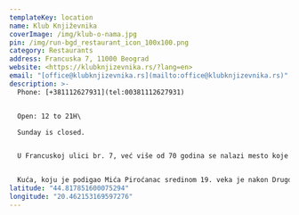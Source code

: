 ```yaml
---
templateKey: location
name: Klub Književnika
coverImage: /img/klub-o-nama.jpg
pin: /img/run-bgd_restaurant_icon_100x100.png
category: Restaurants
address: Francuska 7, 11000 Beograd
website: <https://klubknjizevnika.rs/?lang=en>
email: "[office@klubknjizevnika.rs](mailto:office@klubknjizevnika.rs)"
description: >-
  Phone: [+381112627931](tel:00381112627931)


  Open: 12 to 21H\

  Sunday is closed. 


  U Francuskoj ulici br. 7, već više od 70 godina se nalazi mesto koje diše i menja se zajedno sa Beogradom – Klub Književnika.


  Kuća, koju je podigao Mića Piroćanac sredinom 19. veka je nakon Drugog svetskog rata postala dom jugoslovenske književne elite. U isto vreme, nastao je i restoran, kao mesto za okupljanje i druženje pisaca iz udruženja. Vrlo brzo, Klub Književnika je stekao kultni status kao mesto intelektualne hrabrosti, slobodoumnosti i velikih ideja.
latitude: "44.817851600075294"
longitude: "20.462153169597276"
---
```

